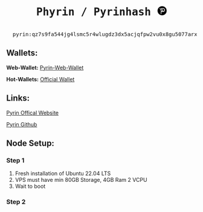 <pre align="center">
  <h1><span>Phyrin / Pyrinhash</span> <img src="img/pyrin-logo.png" alt="Logo" width="25" height="25"></h1>
  <h>pyrin:qz7s9fa544jg4lsmc5r4wlugdz3dx5acjqfpw2vu0x8gu5077arxufa3dlgu7</h>
</pre>

## Wallets:

**Web-Wallet:** [Pyrin-Web-Wallet](https://wallet.pyrin.network/)

**Hot-Wallets:** [Official Wallet](https://github.com/Pyrinpyi/pyrin-desktop-wallet)


## Links:
[Pyrin Offical Website](https://pyrin.network/)

[Pyrin Github](https://github.com/Pyrinpyi/pyipad)


## Node Setup:

### Step 1

1. Fresh installation of Ubuntu 22.04 LTS
2. VPS must have min 80GB Storage, 4GB Ram 2 VCPU
3. Wait to boot

### Step 2